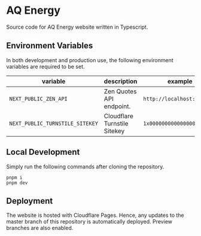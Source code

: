 # AQ Energy

Source code for AQ Energy website written in Typescript.

## Environment Variables

In both development and production use, the following environment variables are required to be set.

| variable                        | description                  | example                    |
| ------------------------------- | ---------------------------- | -------------------------- |
| `NEXT_PUBLIC_ZEN_API`           | Zen Quotes API endpoint.     | `http://localhost:8001`    |
| `NEXT_PUBLIC_TURNSTILE_SITEKEY` | Cloudflare Turnstile Sitekey | `1x00000000000000000000AA` |

## Local Development

Simply run the following commands after cloning the repository.

```
pnpm i
pnpm dev
```

## Deployment

The website is hosted with Cloudflare Pages. Hence, any updates to the master branch of this repository is automatically deployed. Preview branches are also enabled.
